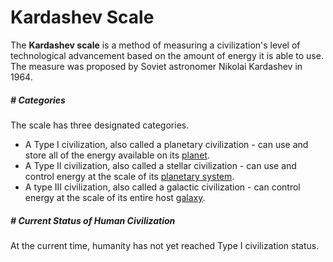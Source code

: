 # Kardashev Scale

The **Kardashev scale** is a method of measuring a civilization's level of technological advancement based on the amount of energy it is able to use. The measure was proposed by Soviet astronomer Nikolai Kardashev in 1964.



##### # Categories

The scale has three designated categories.

- A Type I civilization, also called a planetary civilization - can use and store all of the energy available on its [planet]().
- A Type II civilization, also called a stellar civilization - can use and control energy at the scale of its [planetary system]().
- A type III civilization, also called a galactic civilization - can control energy at the scale of its entire host [galaxy]().



##### # Current Status of Human Civilization

At the current time, humanity has not yet reached Type I civilization status.

